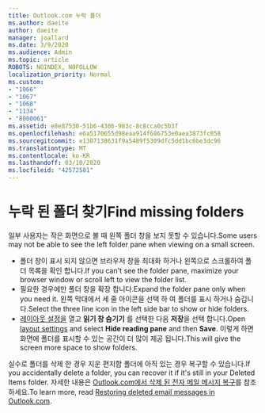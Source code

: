 ```yaml
---
title: Outlook.com 누락 폴더
ms.author: daeite
author: daeite
manager: joallard
ms.date: 3/9/2020
ms.audience: Admin
ms.topic: article
ROBOTS: NOINDEX, NOFOLLOW
localization_priority: Normal
ms.custom:
- "1066"
- "1067"
- "1068"
- "1134"
- "8000061"
ms.assetid: e8e87530-51b6-4386-983c-8c8cca0c5b3f
ms.openlocfilehash: e6a5170655d98eaa914f686753e0aea3873fc058
ms.sourcegitcommit: e1307138631f9a5489f5309dfc5dd1bc6be3dc96
ms.translationtype: MT
ms.contentlocale: ko-KR
ms.lasthandoff: 03/10/2020
ms.locfileid: "42572581"
---
```

# <a name="find-missing-folders"></a><span data-ttu-id="be173-102">누락 된 폴더 찾기</span><span class="sxs-lookup"><span data-stu-id="be173-102">Find missing folders</span></span>

<span data-ttu-id="be173-103">일부 사용자는 작은 화면으로 볼 때 왼쪽 폴더 창을 보지 못할 수 있습니다.</span><span class="sxs-lookup"><span data-stu-id="be173-103">Some users may not be able to see the left folder pane when viewing on a small screen.</span></span>

- <span data-ttu-id="be173-104">폴더 창이 표시 되지 않으면 브라우저 창을 최대화 하거나 왼쪽으로 스크롤하여 폴더 목록을 확인 합니다.</span><span class="sxs-lookup"><span data-stu-id="be173-104">If you can't see the folder pane, maximize your browser window or scroll left to view the folder list.</span></span>
- <span data-ttu-id="be173-105">필요한 경우에만 폴더 창을 확장 합니다.</span><span class="sxs-lookup"><span data-stu-id="be173-105">Expand the folder pane only when you need it.</span></span> <span data-ttu-id="be173-106">왼쪽 막대에서 세 줄 아이콘을 선택 하 여 폴더를 표시 하거나 숨깁니다.</span><span class="sxs-lookup"><span data-stu-id="be173-106">Select the three line icon in the left side bar to show or hide folders.</span></span>
- <span data-ttu-id="be173-107">[레이아웃 설정을](https://outlook.live.com/mail/options/mail/layout) 열고 **읽기 창 숨기기** 를 선택한 다음 **저장**을 선택 합니다.</span><span class="sxs-lookup"><span data-stu-id="be173-107">Open [layout settings](https://outlook.live.com/mail/options/mail/layout) and select **Hide reading pane** and then **Save**.</span></span> <span data-ttu-id="be173-108">이렇게 하면 화면에 폴더를 표시할 수 있는 공간이 더 많이 제공 됩니다.</span><span class="sxs-lookup"><span data-stu-id="be173-108">This will give the screen more space to show folders.</span></span>

<span data-ttu-id="be173-109">실수로 폴더를 삭제 한 경우 지운 편지함 폴더에 아직 있는 경우 복구할 수 있습니다.</span><span class="sxs-lookup"><span data-stu-id="be173-109">If you accidentally delete a folder, you can recover it if it's still in your Deleted Items folder.</span></span> <span data-ttu-id="be173-110">자세한 내용은 [Outlook.com에서 삭제 된 전자 메일 메시지 복구](https://support.office.com/article/cf06ab1b-ae0b-418c-a4d9-4e895f83ed50)를 참조 하세요.</span><span class="sxs-lookup"><span data-stu-id="be173-110">To learn more, read [Restoring deleted email messages in Outlook.com](https://support.office.com/article/cf06ab1b-ae0b-418c-a4d9-4e895f83ed50).</span></span>
